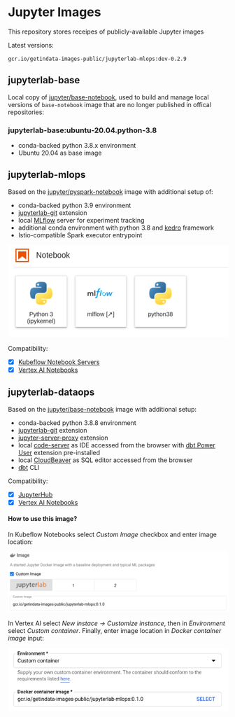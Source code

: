 # Jupyter Images 

This repository stores receipes of publicly-available Jupyter images

Latest versions:

```
gcr.io/getindata-images-public/jupyterlab-mlops:dev-0.2.9
```

## jupyterlab-base

Local copy of [jupyter/base-notebook](https://jupyter-docker-stacks.readthedocs.io/en/latest/using/selecting.html#jupyter-base-notebook), 
used to build and manage local versions of `base-notebook` image that are no longer published in offical repositories:

### jupyterlab-base:ubuntu-20.04.python-3.8

* conda-backed python 3.8.x environment
* Ubuntu 20.04 as base image

## jupyterlab-mlops

Based on the [jupyter/pyspark-notebook](https://jupyter-docker-stacks.readthedocs.io/en/latest/using/selecting.html#jupyter-pyspark-notebook)
image with additional setup of:

* conda-backed python 3.9 environment
* [jupyterlab-git](https://github.com/jupyterlab/jupyterlab-git) extension
* local [MLflow](https://mlflow.org/) server for experiment tracking
* additional conda environment with python 3.8 and [kedro](https://kedro.readthedocs.io/en/stable/) framework
* Istio-compatible Spark executor entrypoint

![jupyterlab-mlops-launcher](docs/jupyterlab-mlops-launcher.png)

Compatibility:

- [x] [Kubeflow Notebook Servers](https://www.kubeflow.org/docs/components/notebooks/)
- [x] [Vertex AI Notebooks](https://cloud.google.com/vertex-ai/docs/general/notebooks)

## jupyterlab-dataops

Based on the [jupyter/base-notebook](https://jupyter-docker-stacks.readthedocs.io/en/latest/using/selecting.html#jupyter-base-notebook)
image with additional setup:

* conda-backed python 3.8.8 environment
* [jupyterlab-git](https://github.com/jupyterlab/jupyterlab-git) extension
* [jupyter-server-proxy](https://jupyter-server-proxy.readthedocs.io) extension
* local [code-server](https://github.com/coder/code-server) as IDE accessed from the browser with
[dbt Power User](https://marketplace.visualstudio.com/items?itemName=innoverio.vscode-dbt-power-user) extension pre-installed
* local [CloudBeaver](https://github.com/dbeaver/cloudbeaver) as SQL editor accessed from the browser
* [dbt](https://docs.getdbt.com/) CLI

Compatibility:

- [x] [JupyterHub](https://jupyter.org/hub)
- [x] [Vertex AI Notebooks](https://cloud.google.com/vertex-ai/docs/general/notebooks)

#### How to use this image?

In Kubeflow Notebooks select *Custom Image* checkbox and enter image location:

![jupyterlab-mlops-kubeflow](docs/jupyterlab-mlops-kubeflow.png)

In Vertex AI select *New instace -> Customize instance*, then in *Environment* select *Custom container*.
Finally, enter image location in *Docker container image* input:

![jupyterlab-mlops-vertexai](docs/jupyterlab-mlops-vertexai.png)
